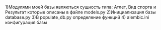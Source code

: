 1)Модулями моей базы являються сущность типа: Атлет, Вид спорта и Результат которые описаны в файле models.py
2)Инициализация базы database.py 
3)В populate_db.py определение функций 
4) alembic.ini конфигурация базы 
